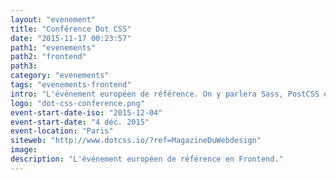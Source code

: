 ```yaml
---
layout: "evenement"
title: "Conférence Dot CSS"
date: "2015-11-17 00:23:57"
path1: "evenements"
path2: "frontend"
path3:
category: "evenements"
tags: "evenements-frontend"
intro: "L'événement européen de référence. On y parlera Sass, PostCSS et outils."
logo: "dot-css-conference.png"
event-start-date-iso: "2015-12-04"
event-start-date: "4 déc. 2015"
event-location: "Paris"
siteweb: "http://www.dotcss.io/?ref=MagazineDuWebdesign"
image:
description: "L'événement européen de référence en Frontend."
---
```

